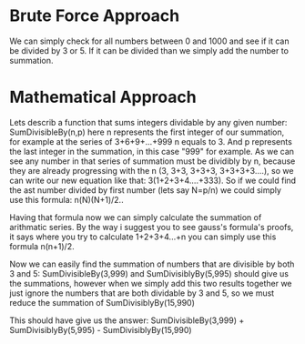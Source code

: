 # Brute Force Approach

We can simply check for all numbers between 0 and 1000 and see if it can be divided by 3 or 5. If it can be divided than we simply add the number to summation.

# Mathematical Approach

Lets describ a function that sums integers dividable by any given number: SumDivisibleBy(n,p)
here n represents the first integer of our summation, for example at the series of 3+6+9+...+999 n equals to 3. And p represents the last integer in the summation, in this case "999" for example. As we can see any number in that series of summation must be dividibly by n, because they are already progressing with the n (3, 3+3, 3+3+3, 3+3+3+3....), so we can write our new equation like that: 3(1+2+3+4....+333). So if we could find the ast number divided by first number (lets say N=p/n) we could simply use this formula: n(N)(N+1)/2..

Having that formula now we can simply calculate the summation of arithmatic series. By the way i suggest you to see gauss's formula's proofs, it says where you try to calculate 1+2+3+4...+n you can simply use this formula n(n+1)/2. 

Now we can easily find the summation of numbers that are divisible by both 3 and 5: SumDivisibleBy(3,999) and SumDivisiblyBy(5,995) should give us the summations, however when we simply add this two results together we just ignore the numbers that are both dividable by 3 and 5, so we must reduce the summation of SumDivisiblyBy(15,990)

This should have give us the answer: SumDivisibleBy(3,999) + SumDivisiblyBy(5,995) - SumDivisiblyBy(15,990)
